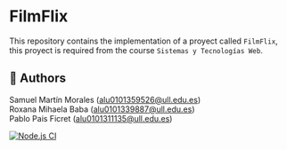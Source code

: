 # FilmFlix

This repository contains the implementation of a proyect called `FilmFlix`, this proyect is required
from the course `Sistemas y Tecnologías Web`.

## 📌 Authors

Samuel Martín Morales (alu0101359526@ull.edu.es)\
Roxana Mihaela Baba (alu0101339887@ull.edu.es)\
Pablo Pais Ficret (alu0101311135@ull.edu.es)

[![Node.js CI](https://github.com/SyTW2324/E21/actions/workflows/node.js.yml/badge.svg?branch=dev)](https://github.com/SyTW2324/E21/actions/workflows/node.js.yml)
